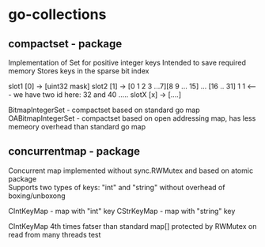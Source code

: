 # go-collections

## compactset - package 

Implementation of Set for positive integer keys
Intended to save required memory
Stores keys in the sparse bit index

slot1 [0] -> [uint32 mask]
slot2 [1] -> [0 1 2 3 ...7][8 9 ... 15] ... [16 .. 31]
                  1         1                          <--- we have two id here: 32 and 40
.....
slotX [x] -> [....]

BitmapIntegerSet - compactset based on standard go map
OABitmapIntegerSet - compactset based on open addressing map, has less memeory overhead than standard go map

## concurrentmap - package

Concurrent map implemented without sync.RWMutex and based on atomic package    
Supports two types of keys: "int" and "string" without overhead of boxing/unboxong 

CIntKeyMap - map with "int" key
CStrKeyMap - map with "string" key

CIntKeyMap 4th times fatser than standard map[] protected by RWMutex on read from many threads test  
